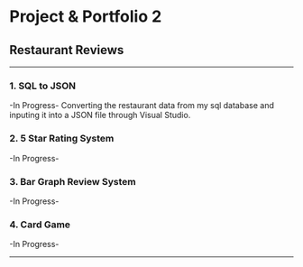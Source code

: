 # Project & Portfolio 2
## Restaurant Reviews
***
### 1. SQL to JSON
-In Progress- Converting the restaurant data from my sql database and inputing it into a JSON file through Visual Studio.
### 2. 5 Star Rating System
-In Progress-
### 3. Bar Graph Review System
-In Progress-
### 4. Card Game
-In Progress-
***
